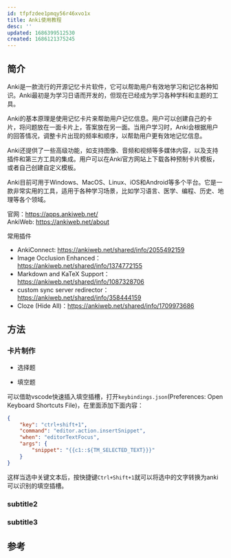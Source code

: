 ```yaml
---
id: tfpfzdee1pmqy56r46xvo1x
title: Anki使用教程
desc: ''
updated: 1686399512530
created: 1686121375245
---
```


## 简介
Anki是一款流行的开源记忆卡片软件，它可以帮助用户有效地学习和记忆各种知识。Anki最初是为学习日语而开发的，但现在已经成为学习各种学科和主题的工具。

Anki的基本原理是使用记忆卡片来帮助用户记忆信息。用户可以创建自己的卡片，将问题放在一面卡片上，答案放在另一面。当用户学习时，Anki会根据用户的回答情况，调整卡片出现的频率和顺序，以帮助用户更有效地记忆信息。

Anki还提供了一些高级功能，如支持图像、音频和视频等多媒体内容，以及支持插件和第三方工具的集成。用户可以在Anki官方网站上下载各种预制卡片模板，或者自己创建自定义模板。

Anki目前可用于Windows、MacOS、Linux、iOS和Android等多个平台。它是一款非常实用的工具，适用于各种学习场景，比如学习语言、医学、编程、历史、地理等各个领域。

官网：https://apps.ankiweb.net/  
AnkiWeb: https://ankiweb.net/about  

常用插件
- AnkiConnect: https://ankiweb.net/shared/info/2055492159  
- Image Occlusion Enhanced： https://ankiweb.net/shared/info/1374772155
- Markdown and KaTeX Support：https://ankiweb.net/shared/info/1087328706
- custom sync server redirector： https://ankiweb.net/shared/info/358444159
- Cloze (Hide All)：https://ankiweb.net/shared/info/1709973686

## 方法
### 卡片制作

- 选择题

- 填空题

可以借助vscode快速插入填空插槽，打开`keybindings.json`(Preferences: Open Keyboard Shortcuts File)，在里面添加下面内容：
``` json
{
    "key": "ctrl+shift+1",
    "command": "editor.action.insertSnippet",
    "when": "editorTextFocus",
    "args": {
        "snippet": "{{c1::${TM_SELECTED_TEXT}}}"
    }
} 
```
这样当选中关键文本后，按快捷键`Ctrl+Shift+1`就可以将选中的文字转换为anki可以识别的填空插槽。


### subtitle2

### subtitle3

## 参考